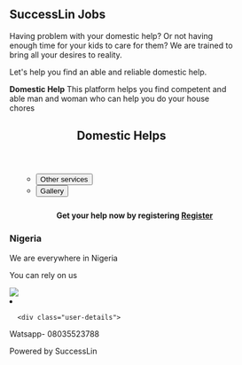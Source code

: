 <!DOCTYPE html>
<html lang="en">
<head>

<title>SuccessLin</title>
<meta charset="utf-8">
<meta name="viewport" content="width=device-width, initial-scale=1">
<style>
* {
  box-sizing: border-box;
}

body {
  font-family: Arial, Helvetica, sans-serif;
}

/* Style the header */
header {
  background-color: #666;
  padding: 30px;
  text-align: center;
  font-size: 35px;
  color: white;
}

/* Container for flexboxes */
section {
  display: -webkit-flex;
  display: flex;
}

/* Style the navigation menu */
nav {
  -webkit-flex: 1;
  -ms-flex: 1;
  flex: 1;
  background: #ccc;
  padding: 20px;
}

/* Style the list inside the menu */
nav ul {
  list-style-type: none;
  padding: 0;
}

/* Style the content */
article {
  -webkit-flex: 3;
  -ms-flex: 3;
  flex: 3;
  background-color: #f1f1f1;
  padding: 10px;
}

/* Style the footer */
footer {
  background-color: #777;
  padding: 10px;
  text-align: center;
  color: white;
}

/* Responsive layout - makes the menu and the content (inside the section) sit on top of each other instead of next to each other */
@media (max-width: 600px) {
  section {
    -webkit-flex-direction: column;
    flex-direction: column;
  }
}
</style>
</head>

<body>

<h2>SuccessLin Jobs</h2>
<p>Having problem with your domestic help? Or not having enough time for your kids to care for them?
We are trained to bring all your desires to reality.</p>
<p>Let's help you find an able and reliable domestic help.</p>
<p><strong>Domestic Help</strong> This platform helps you find competent and able man and woman who can help you do your house chores</p>

<header>
  <h2>Domestic Helps</h2>
</header>

<section>
  <nav>
    <ul><body>
<ul>
<li><a href = "index.html"><div class="w3-dropdown-hover">
    <button class="w3-button w3-red">Other services</button></a></li>
<li><a href = "gallery.html"> <div class="w3-dropdown-hover">
    <button class="w3-button w3-cyan">Gallery</button> </a></li>


<div style="text-align:center;margin-top:25px;font-weight:bold;texxxt-decoration:none;">
  Get your help now by registering <a href="https://goo.gl/forms/LnBsMfxEOxxhsdgE2/" px;target="_blank">Register</a>
</div></ul></ul>
  </nav>
  
  <article>
    <h1>Nigeria</h1>
    <p>We are everywhere in Nigeria</p>
    <p>You can rely on us</p>
<div class="user-profile">
      <img src="C:\Users\user\Documents\SuccessLinPicWEBSITE PIC.gif">
	  <li class="mobile-menu__item">
   
	  
      <div class="user-details">
<style>
<div style = "background-color:black:  color:white; padding: 20px; " >
</style>
 
 </article>
</section>

<footer>
  <p>Watsapp- 08035523788</p>
  <p> Powered by SuccessLin</p>
</footer>

</body>
</html>

